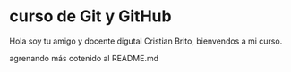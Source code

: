 # curso de Git y GitHub

Hola soy tu amigo y docente digutal Cristian Brito, bienvendos a mi curso.


agrenando más cotenido al README.md

